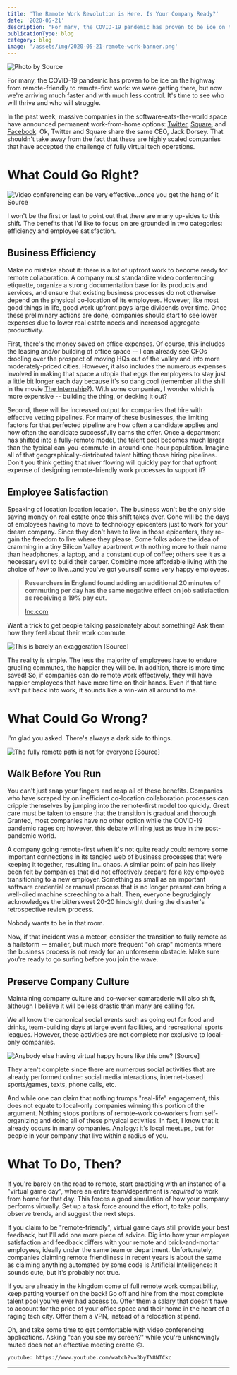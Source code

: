 ```yaml
---
title: 'The Remote Work Revolution is Here. Is Your Company Ready?'
date: '2020-05-21'
description: "For many, the COVID-19 pandemic has proven to be ice on the highway from remote-friendly to remote-first work: we were getting there, but now we're arriving much faster and with much less control. It's time to see who will thrive and who will struggle."
publicationType: blog
category: blog
image: '/assets/img/2020-05-21-remote-work-banner.png'
---
```


![Photo by
  [Source](https://google.com)
](/assets/img/2020-05-21-remote-work-desk.jpg)

For many, the COVID-19 pandemic has proven to be ice on the highway from
remote-friendly to remote-first work: we were getting there, but now
we're arriving much faster and with much less control. It's time to
see who will thrive and who will struggle.

In the past week, massive companies in the software-eats-the-world space
have announced permanent work-from-home options:
[Twitter](https://techcrunch.com/2020/05/12/twitter-says-staff-can-continue-working-from-home-permanently/),
[Square](https://www.theverge.com/2020/5/18/21261798/square-employees-work-from-home-remote-premanent-policy-ceo),
and
[Facebook](https://www.wsj.com/articles/facebook-to-shift-permanently-toward-more-remote-work-after-coronavirus-11590081300).
Ok, Twitter and Square share the same CEO, Jack Dorsey. That shouldn't
take away from the fact that these are highly scaled companies that have
accepted the challenge of fully virtual tech operations.

# What Could Go Right?

![Video conferencing can be very effective...once you get the hang of it
  [Source](https://www.microsoft.com/security/blog/2020/03/26/alternative-security-professionals-it-achieve-modern-security-controls-todays-unique-remote-work-scenarios)
](/assets/img/2020-05-21-remote-work-banner.png)

I won't be the first or last to point out that there are many up-sides
to this shift. The benefits that I'd like to focus on are grounded in
two categories: efficiency and employee satisfaction.

## Business Efficiency

Make no mistake about it: there is a lot of upfront work to become ready
for remote collaboration. A company must standardize video conferencing
etiquette, organize a strong documentation base for its products and
services, and ensure that existing business processes do not otherwise
depend on the physical co-location of its employees. However, like most
good things in life, good work upfront pays large dividends over time.
Once these preliminary actions are done, companies should start to see
lower expenses due to lower real estate needs and increased aggregate
productivity.

First, there's the money saved on office expenses. Of course, this
includes the leasing and/or building of office space -- I can already
see CFOs drooling over the prospect of moving HQs out of the valley and
into more moderately-priced cities. However, it also includes the
numerous expenses involved in making that space a utopia that eggs the
employees to stay just a little bit longer each day because it's so
dang cool (remember all the shill in the movie [The
Internship](https://www.cnn.com/2013/06/05/tech/innovation/internship-movie-google/index.html)?).
With some companies, I wonder which is more expensive -- building the
thing, or decking it out?

Second, there will be increased output for companies that hire with
effective vetting pipelines. For many of these businesses, the limiting
factors for that perfected pipeline are how often a candidate applies
and how often the candidate successfully earns the offer. Once a
department has shifted into a fully-remote model, the talent pool
becomes much larger than the typical can-you-commute-in-around-one-hour
population. Imagine all of that geographically-distributed talent
hitting those hiring pipelines. Don't you think getting that river
flowing will quickly pay for that upfront expense of designing
remote-friendly work processes to support it?

## Employee Satisfaction

Speaking of location location location. The business won't be the only
side saving money on real estate once this shift takes over. Gone will
be the days of employees having to move to technology epicenters just to
work for your dream company. Since they don't have to live in those
epicenters, they re-gain the freedom to live where they please. Some
folks adore the idea of cramming in a tiny Silicon Valley apartment with
nothing more to their name than headphones, a laptop, and a constant cup
of coffee; others see it as a necessary evil to build their career.
Combine more affordable living with the choice of
_how_ to live\...and you've got
yourself some very happy employees.

> **Researchers in England found adding an additional 20 minutes of
> commuting per day has the same negative effect on job satisfaction as
> receiving a 19% pay cut.**
>
> [Inc.com](https://www.inc.com/business-insider/study-reveals-commute-time-impacts-job-satisfaction.html)

Want a trick to get people talking passionately about something? Ask
them how they feel about their work commute.

![This is barely an exaggeration
  [[Source]](https://giphy.com/explore/traffic-office-space)
](/assets/img/2020-05-21-remote-work-giphy.gif)

The reality is simple. The less the majority of employees have to endure
grueling commutes, the happier they will be. In addition, there is more
time saved! So, if companies can do remote work effectively, they will
have happier employees that have more time on their hands. Even if that
time isn't put back into work, it sounds like a win-win all around to
me.

# What Could Go Wrong?

I'm glad you asked. There's always a dark side to things.

![The fully remote path is not for everyone
  [[Source]](https://giphy.com/gifs/giphyqa-DLDYC97j4uISc)
](/assets/img/2020-05-21-remote-work-giphy2.gif)

## Walk Before You Run

You can't just snap your fingers and reap all of these benefits.
Companies who have scraped by on inefficient co-location collaboration
processes can cripple themselves by jumping into the remote-first model
too quickly. Great care must be taken to ensure that the transition is
gradual and thorough. Granted, most companies have no other option while
the COVID-19 pandemic rages on; however, this debate will ring just as
true in the post-pandemic world.

A company going remote-first when it's not quite ready could remove
some important connections in its tangled web of business processes that
were keeping it together, resulting in\...chaos. A similar point of pain
has likely been felt by companies that did not effectively prepare for a
key employee transitioning to a new employer. Something as small as an
important software credential or manual process that is no longer
present can bring a well-oiled machine screeching to a halt. Then,
everyone begrudgingly acknowledges the bittersweet 20-20 hindsight
during the disaster's retrospective review process.

Nobody wants to be in that room.

Now, if that incident was a meteor, consider the transition to fully
remote as a hailstorm -- smaller, but much more frequent "oh crap"
moments where the business process is not ready for an unforeseen
obstacle. Make sure you're ready to go surfing before you join the
wave.

## Preserve Company Culture

Maintaining company culture and co-worker camaraderie will also shift,
although I believe it will be less drastic than many are calling for.

We all know the canonical social events such as going out for food and
drinks, team-building days at large event facilities, and recreational
sports leagues. However, these activities are not complete nor exclusive
to local-only companies.

![Anybody else having virtual happy hours like this one?
  [[Source]](https://abc7news.com/coronavirus-virtual-happy-hour-get-together-with-friends-virtually-zoom-conference/6053725/)
](/assets/img/2020-05-21-remote-work-virtual-happy-hour.jpg)

They aren't complete since there are numerous social activities that
are already performed online: social media interactions, internet-based
sports/games, texts, phone calls, etc.

And while one can claim that nothing trumps "real-life" engagement,
this does not equate to local-only companies winning this portion of the
argument. Nothing stops portions of remote-work co-workers from
self-organizing and doing all of these physical activities. In fact, I
know that it already occurs in many companies. Analogy: it's local
meetups, but for people in your company that live within a radius of
you.

# What To Do, Then?

If you're barely on the road to remote, start practicing with an
instance of a "virtual game day", where an entire team/department is
*required* to work from home for that day. This forces a good simulation
of how your company performs virtually. Set up a task force around the
effort, to take polls, observe trends, and suggest the next steps.

If you claim to be "remote-friendly", virtual game days still provide
your best feedback, but I'll add one more piece of advice. Dig into how
your employee satisfaction and feedback differs with your remote and
brick-and-mortar employees, ideally under the same team or department.
Unfortunately, companies claiming remote friendliness in recent years is
about the same as claiming anything automated by some code is Artificial
Intelligence: it sounds cute, but it's probably not true.

If you are already in the kingdom come of full remote work
compatibility, keep patting yourself on the back! Go off and hire from
the most complete talent pool you've ever had access to. Offer them a
salary that doesn't have to account for the price of your office space
and their home in the heart of a raging tech city. Offer them a VPN,
instead of a relocation stipend.

Oh, and take some time to get comfortable with video conferencing
applications. Asking "can you see my screen?" while you're
unknowingly muted does not an effective meeting create 🙃.

`youtube: https://www.youtube.com/watch?v=3byTN8NTCkc`

***